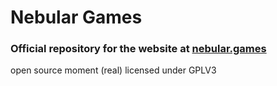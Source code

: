 # Nebular Games 
### Official repository for the website at [nebular.games](https://nebular.games/)

open source moment (real)
licensed under GPLV3